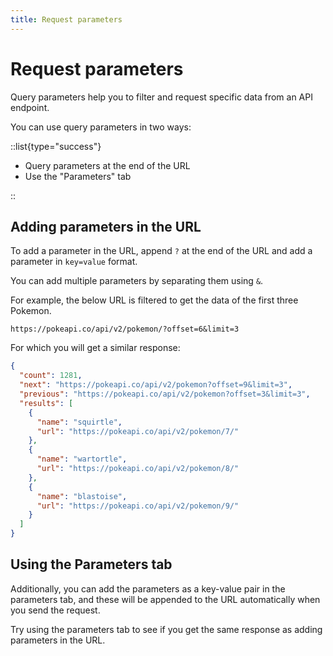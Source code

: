```yaml
---
title: Request parameters
---
```


# Request parameters

Query parameters help you to filter and request specific data from an API endpoint.

You can use query parameters in two ways:

::list{type="success"}

- Query parameters at the end of the URL
- Use the "Parameters" tab

::

## Adding parameters in the URL

To add a parameter in the URL, append `?` at the end of the URL and add a parameter in `key=value` format.

You can add multiple parameters by separating them using `&`.

For example, the below URL is filtered to get the data of the first three Pokemon.

```
https://pokeapi.co/api/v2/pokemon/?offset=6&limit=3
```

For which you will get a similar response:

```json
{
  "count": 1281,
  "next": "https://pokeapi.co/api/v2/pokemon?offset=9&limit=3",
  "previous": "https://pokeapi.co/api/v2/pokemon?offset=3&limit=3",
  "results": [
    {
      "name": "squirtle",
      "url": "https://pokeapi.co/api/v2/pokemon/7/"
    },
    {
      "name": "wartortle",
      "url": "https://pokeapi.co/api/v2/pokemon/8/"
    },
    {
      "name": "blastoise",
      "url": "https://pokeapi.co/api/v2/pokemon/9/"
    }
  ]
}
```

## Using the Parameters tab

<ZoomableImage src="getting-started/rest/query-params" extension="png" alt="Parameters Tab" />

Additionally, you can add the parameters as a key-value pair in the parameters tab, and these will be appended to the URL automatically when you send the request.

Try using the parameters tab to see if you get the same response as adding parameters in the URL.
